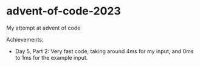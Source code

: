 # advent-of-code-2023
My attempt at advent of code

Achievements:
  - Day 5, Part 2: Very fast code, taking around 4ms for my input, and 0ms to 1ms for the example input.
